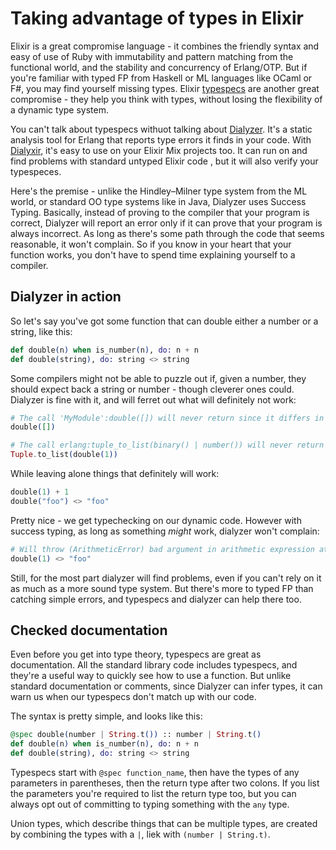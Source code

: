 # Taking advantage of types in Elixir

Elixir is a great compromise language - it combines the friendly syntax and easy
of use of Ruby with immutability and pattern matching from the functional world,
and the stability and concurrency of Erlang/OTP. But if you're familiar with
typed FP from Haskell or ML languages like OCaml or F#, you may find yourself
missing types. Elixir [typespecs](https://hexdocs.pm/elixir/typespecs.html) are
another great compromise - they help you think with types, without losing the
flexibility of a dynamic type system.

You can't talk about typespecs withuot talking about
[Dialyzer](http://erlang.org/doc/man/dialyzer.html). It's a static analysis tool
for Erlang that reports type errors it finds in your code. With
[Dialyxir](https://github.com/jeremyjh/dialyxir), it's easy to use on your
Elixir Mix projects too. It can run on and find problems with standard untyped
Elixir code , but it will also verify your typespeces.

Here's the premise - unlike the Hindley–Milner type system from the ML world, or
standard OO type systems like in Java, Dialyzer uses Success Typing. Basically,
instead of proving to the compiler that your program is correct, Dialyzer will
report an error only if it can prove that your program is always incorrect. As
long as there's some path through the code that seems reasonable, it won't
complain. So if you know in your heart that your function works, you don't have
to spend time explaining yourself to a compiler.

## Dialyzer in action

So let's say you've got some function that can double either a number or a
string, like this:

```elixir
def double(n) when is_number(n), do: n + n
def double(string), do: string <> string
```

Some compilers might not be able to puzzle out if, given a number, they should
expect back a string or number - though cleverer ones could. Dialyzer is fine
with it, and will ferret out what will definitely not work:

```elixir
# The call 'MyModule':double([]) will never return since it differs in the 1st argument from the success typing arguments: (binary() | number()
double([])

# The call erlang:tuple_to_list(binary() | number()) will never return since it differs in the 1st argument from the success typing arguments: (tuple())
Tuple.to_list(double(1))
```

While leaving alone things that definitely will work:

```elixir
double(1) + 1
double("foo") <> "foo"
```

Pretty nice - we get typechecking on our dynamic code. However with success
typing, as long as something _might_ work, dialyzer won't complain:

```elixir
# Will throw (ArithmeticError) bad argument in arithmetic expression at runtime
double(1) <> "foo"
```

Still, for the most part dialyzer will find problems, even if you can't rely on
it as much as a more sound type system. But there's more to typed FP than
catching simple errors, and typespecs and dialyzer can help there too.

## Checked documentation

Even before you get into type theory, typespecs are great as documentation. All
the standard library code includes typespecs, and they're a useful way to
quickly see how to use a function. But unlike standard documentation or
comments, since Dialyzer can infer types, it can warn us when our typespecs
don't match up with our code.

The syntax is pretty simple, and looks like this:

```elixir
@spec double(number | String.t()) :: number | String.t()
def double(n) when is_number(n), do: n + n
def double(string), do: string <> string
```

Typespecs start with `@spec function_name`, then have the types of any
parameters in parentheses, then the return type after two colons. If you list
the parameters you're required to list the return type too, but you can always
opt out of committing to typing something with the `any` type.

Union types, which describe things that can be multiple types, are created by combining the types with a `|`, liek with `(number | String.t)`.
